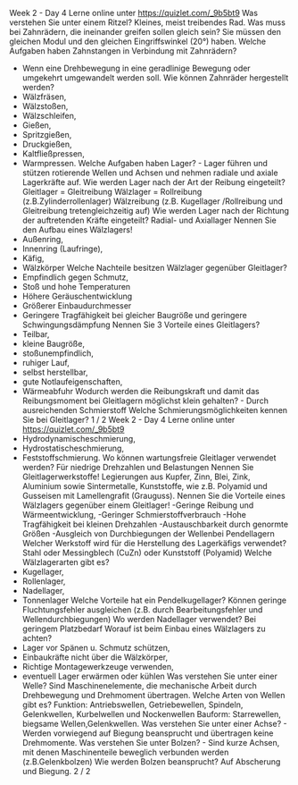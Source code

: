 Week 2 - Day 4
Lerne online unter https://quizlet.com/_9b5bt9
Was verstehen Sie unter einem Ritzel?
Kleines, meist treibendes Rad.
Was muss bei Zahnrädern, die ineinander greifen sollen gleich
sein?
Sie müssen den gleichen Modul und den gleichen Eingriffswinkel
(20°) haben.
Welche Aufgaben haben Zahnstangen in Verbindung mit Zahnrädern?
- Wenn eine Drehbewegung in eine geradlinige Bewegung oder
umgekehrt umgewandelt werden soll.
Wie können Zahnräder hergestellt werden?
- Wälzfräsen,
- Wälzstoßen,
- Wälzschleifen,
- Gießen,
- Spritzgießen,
- Druckgießen,
- Kaltfließpressen,
- Warmpressen.
Welche Aufgaben haben Lager? - Lager führen und stützen rotierende Wellen und Achsen und
nehmen radiale und axiale Lagerkräfte auf.
Wie werden Lager nach der Art der Reibung eingeteilt?
Gleitlager = Gleitreibung
Wälzlager = Rollreibung (z.B.Zylinderrollenlager)
Wälzreibung (z.B. Kugellager /Rollreibung und Gleitreibung
tretengleichzeitig auf)
Wie werden Lager nach der Richtung der auftretenden Kräfte
eingeteilt? Radial- und Axiallager
Nennen Sie den Aufbau eines Wälzlagers!
- Außenring,
- Innenring (Laufringe),
- Käfig,
- Wälzkörper
Welche Nachteile besitzen Wälzlager gegenüber Gleitlager?
- Empfindlich gegen Schmutz,
- Stoß und hohe Temperaturen
- Höhere Geräuschentwicklung
- Größerer Einbaudurchmesser
- Geringere Tragfähigkeit bei gleicher Baugröße und geringere
Schwingungsdämpfung
Nennen Sie 3 Vorteile eines Gleitlagers?
- Teilbar,
- kleine Baugröße,
- stoßunempfindlich,
- ruhiger Lauf,
- selbst herstellbar,
- gute Notlaufeigenschaften,
- Wärmeabfuhr
Wodurch werden die Reibungskraft und damit das Reibungsmoment bei Gleitlagern möglichst klein gehalten? - Durch ausreichenden Schmierstoff
Welche Schmierungsmöglichkeiten kennen Sie bei Gleitlager?
1 / 2
Week 2 - Day 4
Lerne online unter https://quizlet.com/_9b5bt9
- Hydrodynamischeschmierung,
- Hydrostatischeschmierung,
- Feststoffschmierung.
Wo können wartungsfreie Gleitlager verwendet werden? Für niedrige Drehzahlen und Belastungen
Nennen Sie Gleitlagerwerkstoffe!
Legierungen aus Kupfer, Zinn, Blei, Zink, Aluminium
sowie Sintermetalle, Kunststoffe, wie z.B. Polyamid und Gusseisen mit Lamellengrafit (Grauguss).
Nennen Sie die Vorteile eines Wälzlagers gegenüber einem Gleitlager!
-Geringe Reibung und Wärmeentwicklung,
-Geringer Schmierstoffverbrauch
-Hohe Tragfähigkeit bei kleinen Drehzahlen
-Austauschbarkeit durch genormte Größen
-Ausgleich von Durchbiegungen der Wellenbei Pendellagern
Welcher Werkstoff wird für die Herstellung des Lagerkäfigs verwendet? Stahl oder Messingblech (CuZn) oder Kunststoff (Polyamid)
Welche Wälzlagerarten gibt es?
- Kugellager,
- Rollenlager,
- Nadellager,
- Tonnenlager
Welche Vorteile hat ein Pendelkugellager?
Können geringe Fluchtungsfehler ausgleichen
(z.B. durch Bearbeitungsfehler und Wellendurchbiegungen)
Wo werden Nadellager verwendet? Bei geringem Platzbedarf
Worauf ist beim Einbau eines Wälzlagers zu achten?
- Lager vor Spänen u. Schmutz schützen,
- Einbaukräfte nicht über die Wälzkörper,
- Richtige Montagewerkzeuge verwenden,
- eventuell Lager erwärmen oder kühlen
Was verstehen Sie unter einer Welle? Sind Maschinenelemente, die mechanische Arbeit durch Drehbewegung und Drehmoment übertragen.
Welche Arten von Wellen gibt es?
Funktion: Antriebswellen, Getriebewellen, Spindeln, Gelenkwellen, Kurbelwellen und Nockenwellen
Bauform: Starrewellen, biegsame Wellen,Gelenkwellen.
Was verstehen Sie unter einer Achse? - Werden vorwiegend auf Biegung beansprucht und übertragen
keine Drehmomente.
Was verstehen Sie unter Bolzen? - Sind kurze Achsen, mit denen Maschinenteile beweglich verbunden werden (z.B.Gelenkbolzen)
Wie werden Bolzen beansprucht? Auf Abscherung und Biegung.
2 / 2
